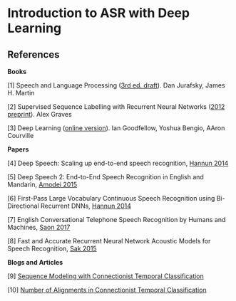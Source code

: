 Introduction to ASR with Deep Learning
======================================

## References

**Books**

[1] Speech and Language Processing ([3rd ed. draft](https://web.stanford.edu/~jurafsky/slp3/)). Dan Jurafsky, James H. Martin

[2] Supervised Sequence Labelling with Recurrent Neural Networks ([2012 preprint](https://www.cs.toronto.edu/~graves/preprint.pdf)). Alex Graves

[3] Deep Learning ([online version](https://www.deeplearningbook.org/)). Ian Goodfellow, Yoshua Bengio, AAron Courville

**Papers**

[4] Deep Speech: Scaling up end-to-end speech recognition, [Hannun 2014](https://arxiv.org/abs/1412.5567v2)

[5] Deep Speech 2: End-to-End Speech Recognition in English and Mandarin, [Amodei 2015](https://arxiv.org/abs/1512.02595v1)

[6] First-Pass Large Vocabulary Continuous Speech Recognition using Bi-Directional Recurrent DNNs, [Hannun 2014](https://arxiv.org/abs/1408.2873v2)

[7] English Conversational Telephone Speech Recognition by Humans and Machines, [Saon 2017](https://arxiv.org/abs/1703.02136v1)

[8] Fast and Accurate Recurrent Neural Network Acoustic Models for Speech Recognition, [Sak 2015](https://arxiv.org/abs/1507.06947)

**Blogs and Articles**

[9] [Sequence Modeling with Connectionist Temporal Classification](https://distill.pub/2017/ctc/)

[10] [Number of Alignments in Connectionist Temporal Classification](https://leimao.github.io/blog/CTC-Alignment-Combinations/)
